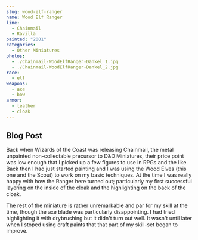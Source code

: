 ```yaml
---
slug: wood-elf-ranger
name: Wood Elf Ranger
line:
  - Chainmail
  - Ravilla
painted: "2001"
categories:
  - Other Miniatures
photos:
  - ./Chainmail-WoodElfRanger-Dankel_1.jpg
  - ./Chainmail-WoodElfRanger-Dankel_2.jpg
race:
  - elf
weapons:
  - axe
  - bow
armor:
  - leather
  - cloak
---
```


## Blog Post

Back when Wizards of the Coast was releasing Chainmail, the metal unpainted non-collectable precursor to D&D Miniatures, their price point was low enough that I picked up a few figures to use in RPGs and the like. Back then I had just started painting and I was using the Wood Elves (this one and the Scout) to work on my basic techniques. At the time I was really happy with how the Ranger here turned out; particularly my first successful layering on the inside of the cloak and the highlighting on the back of the cloak.

The rest of the miniature is rather unremarkable and par for my skill at the time, though the axe blade was particularly disappointing. I had tried highlighting it with drybrushing but it didn't turn out well. It wasn't until later when I stoped using craft paints that that part of my skill-set began to improve.

